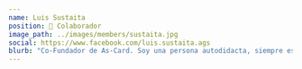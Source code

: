 ```yaml
---
name: Luis Sustaita
position: 👾 Colaborador
image_path: ../images/members/sustaita.jpg
social: https://www.facebook.com/luis.sustaita.ags
blurb: "Co-Fundador de As-Card. Soy una persona autodidacta, siempre estoy dispuesto a aprender nuevas cosas. Considero importante emprender y realizar nuevas creaciones y que estas sean útiles para la sociedad."
---
```

